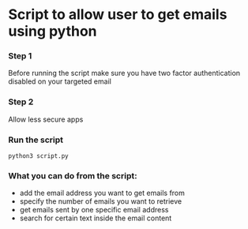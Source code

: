 # Script to allow user to get emails using python

### Step 1
Before running the script make sure you have two factor authentication disabled on your targeted email

### Step 2
Allow less secure apps


### Run the script

```
python3 script.py
```

### What you can do from the script:
* add the email address you want to get emails from
* specify the number of emails you want to retrieve
* get emails sent by one specific email address
* search for certain text inside the email content
